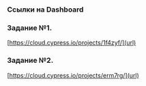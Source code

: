 ### **Ссылки на Dashboard**
### Задание №1.
[https://cloud.cypress.io/projects/1f4zyf/](url)
### Задание №2.
[https://cloud.cypress.io/projects/erm7rg/](url)